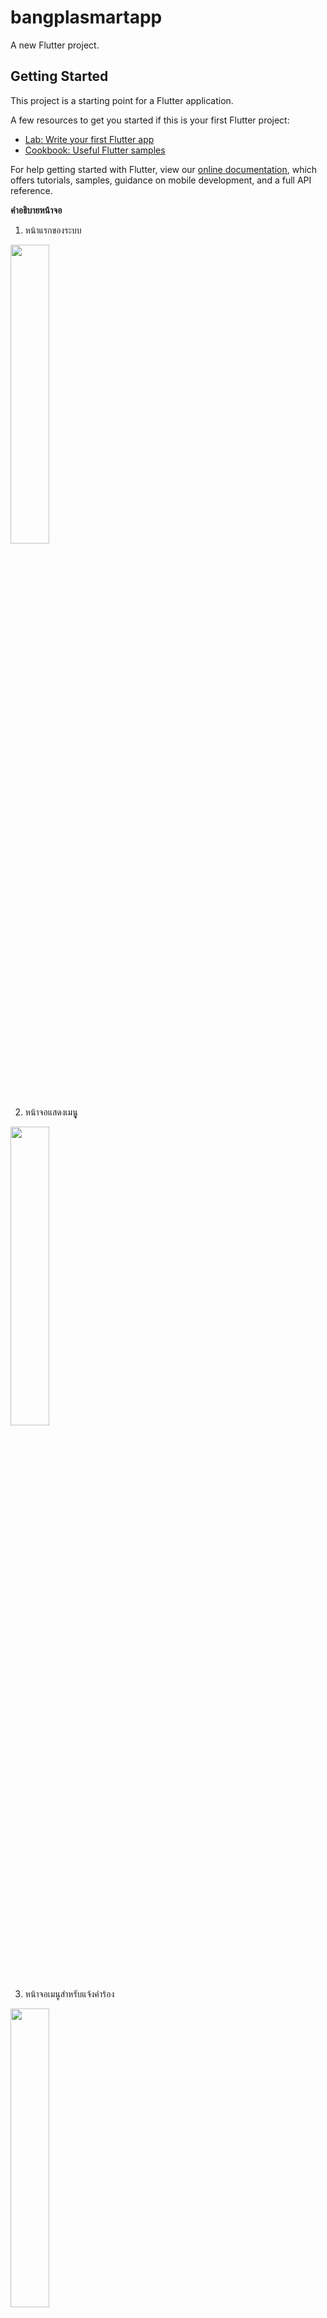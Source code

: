 # bangplasmartapp

A new Flutter project.

## Getting Started

This project is a starting point for a Flutter application.

A few resources to get you started if this is your first Flutter project:

- [Lab: Write your first Flutter app](https://flutter.dev/docs/get-started/codelab)
- [Cookbook: Useful Flutter samples](https://flutter.dev/docs/cookbook)

For help getting started with Flutter, view our
[online documentation](https://flutter.dev/docs), which offers tutorials,
samples, guidance on mobile development, and a full API reference.

<b>คำอธิบายหน้าจอ</b>
1) หน้าแรกของระบบ
<img src="https://user-images.githubusercontent.com/47518969/77676540-0fa40480-6fc1-11ea-9dc4-94008b296ba9.png" width = "35%">

2) หน้าจอแสดงเมนูู
<img src="https://user-images.githubusercontent.com/47518969/77676549-12065e80-6fc1-11ea-885b-3dc7dde2b409.png" width = "35%">

3) หน้าจอเมนูสำหรับแจ้งคำร้อง
<img src="https://user-images.githubusercontent.com/47518969/77676550-129ef500-6fc1-11ea-8ef6-3af3fd849e54.png" width = "35%">

4) หน้าจอเมนูแสดงเรื่องที่สามารถแจ้งได้
<img src="https://user-images.githubusercontent.com/47518969/77676551-129ef500-6fc1-11ea-9d49-43550b125f3d.png" width = "35%">
<img src="https://user-images.githubusercontent.com/47518969/77676555-13378b80-6fc1-11ea-81ab-f2542577aeee.png" width = "35%">
<img src="https://user-images.githubusercontent.com/47518969/77676558-13d02200-6fc1-11ea-9c92-2a7c897c687d.png" width = "35%">

5) หน้าจอเมนูกรอกข้อมูลคำร้อง
<img src="https://user-images.githubusercontent.com/47518969/77676560-13d02200-6fc1-11ea-95fe-d1713f8e3eb1.png" width = "35%">
<img src="https://user-images.githubusercontent.com/47518969/77676563-1468b880-6fc1-11ea-9aa5-7f28b8ac7b40.png" width = "35%">

6) หน้าจอตรวจสอบสถานะของคำร้อง
<img src="https://user-images.githubusercontent.com/47518969/77676564-15014f00-6fc1-11ea-8826-ac0947a31bb3.png" width = "35%">

7) หน้าจอแสดงแผนภาพที่เกี่ยวกับคำร้องต่างๆ
<img src="https://user-images.githubusercontent.com/47518969/77676567-1599e580-6fc1-11ea-992d-6fc6b9a8e77b.png" width = "35%">
<img src="https://user-images.githubusercontent.com/47518969/77676569-16327c00-6fc1-11ea-8a9a-d3505f815527.png" width = "35%">
<img src="https://user-images.githubusercontent.com/47518969/77676571-16327c00-6fc1-11ea-8354-c55e5860c5ec.png" width = "35%">

8) หน้าจอแสดงแผนภาพที่เกี่ยวกับการจองคิว
<img src="https://user-images.githubusercontent.com/47518969/77676572-16cb1280-6fc1-11ea-8b87-188dc3632363.png" width = "35%">
<img src="https://user-images.githubusercontent.com/47518969/77676574-1763a900-6fc1-11ea-8d63-f6156369fb4c.png" width = "35%">
<img src="https://user-images.githubusercontent.com/47518969/77676578-17fc3f80-6fc1-11ea-8b49-9f1389975fa1.png" width = "35%">

9) หน้าจอเมนูแสดงคิวที่ทำการจอง
<img src="https://user-images.githubusercontent.com/47518969/77676579-17fc3f80-6fc1-11ea-831c-bb98db6d71dc.png" width = "35%">

10) หน้าจอกรอกข้อมูลสำหรับการจองคิว
<img src="https://user-images.githubusercontent.com/47518969/77676580-1894d600-6fc1-11ea-9d8e-90c5c4c98a4a.png" width = "35%">
<img src="https://user-images.githubusercontent.com/47518969/77676581-192d6c80-6fc1-11ea-82d5-35ec363290a4.png" width = "35%">
<img src="https://user-images.githubusercontent.com/47518969/77676583-192d6c80-6fc1-11ea-9dd8-d551998d450a.png" width = "35%">
<img src="https://user-images.githubusercontent.com/47518969/77676586-19c60300-6fc1-11ea-9a23-bb8470bad3a3.png" width = "35%">
<img src="https://user-images.githubusercontent.com/47518969/77676587-1a5e9980-6fc1-11ea-81f1-46f66eb6919a.png" width = "35%">
<img src="https://user-images.githubusercontent.com/47518969/77676590-1af73000-6fc1-11ea-9ce7-d8e86b09ddc5.png" width = "35%">
